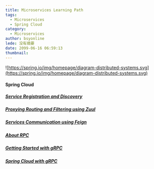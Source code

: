 ```yaml
---
title: Microservices Learning Path
tags:
  - Microservices
  - Spring Cloud
category:
  - Microservices
author: bsyonline
lede: 没有摘要
date: 2099-06-16 06:59:13
thumbnail:
---
```


![https://spring.io/img/homepage/diagram-distributed-systems.svg](https://spring.io/img/homepage/diagram-distributed-systems.svg)

#### **Spring Cloud**
##### **[Service Registration and Discovery](../../../../2018/06/16/service-registration-and-discovery/)**
##### **[Proxying Routing and Filtering using Zuul](../../../../2018/06/17/proxying-routing-and-filtering-using-zuul/)**
##### **[Services Communication using Feign](../../../../2018/06/20/services-communication-using-feign/)**
##### **[About RPC](../../../../2018/05/18/about-rpc/)**
##### **[Getting Started with gRPC](../../../../2018/06/09/getting-started-with-grpc/)**
##### **[Spring Cloud with gRPC](../../../../2018/06/09/spring-cloud-with-grpc/)**


[]()
[]()
[]()